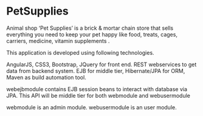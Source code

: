 # PetSupplies
Animal shop ‘Pet Supplies’ is a brick &amp; mortar chain store that sells everything you need to keep your pet happy like food, treats, 
cages, carriers, medicine, vitamin supplements .

This application is developed using following technologies.

AngularJS, CSS3, Bootstrap, JQuery for front end.
REST webservices to get data from backend system.
EJB for middle tier,
Hibernate/JPA for ORM,
Maven as build automation tool.

webejbmodule contains EJB session beans to interact with database via JPA. This API will be middle tier for both webmodule and webusermodule

webmodule is an admin module.
webusermodule is an user module.



